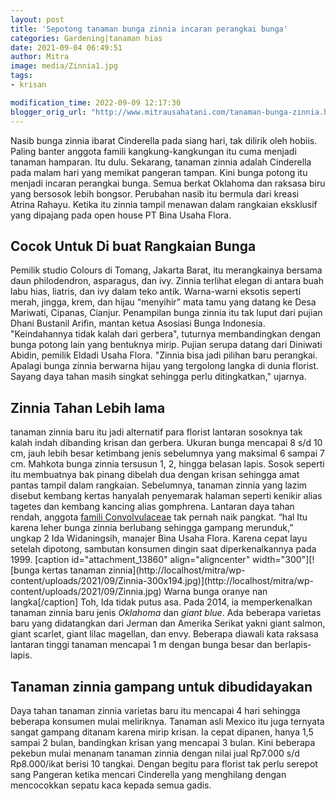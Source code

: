 ```yaml
---
layout: post
title: 'Sepotong tanaman bunga zinnia incaran perangkai bunga'
categories: Gardening|tanaman hias
date: 2021-09-04 06:49:51
author: Mitra
image: media/Zinnia1.jpg
tags:
- krisan

modification_time: 2022-09-09 12:17:30
blogger_orig_url: "http://www.mitrausahatani.com/tanaman-bunga-zinnia.html"
---
```


Nasib bunga zinnia ibarat Cinderella pada siang hari, tak dilirik oleh hobiis.
Paling banter anggota famili kangkung-kangkungan itu cuma menjadi tanaman
hamparan. Itu dulu. Sekarang, tanaman zinnia adalah Cinderella pada malam hari
yang memikat pangeran tampan. Kini bunga potong itu menjadi incaran perangkai
bunga. Semua berkat Oklahoma dan raksasa biru yang bersosok lebih bongsor.
Perubahan nasib itu bermula dari kreasi Atrina Rahayu. Ketika itu zinnia
tampil menawan dalam rangkaian eksklusif yang dipajang pada open house PT Bina
Usaha Flora.

## Cocok Untuk Di buat Rangkaian Bunga

Pemilik studio Colours di Tomang, Jakarta Barat, itu merangkainya bersama daun
philodendron, asparagus, dan ivy. Zinnia terlihat elegan di antara buah labu
hias, liatris, dan ivy dalam teko antik. Warna-warni eksotis seperti merah,
jingga, krem, dan hijau “menyihir” mata tamu yang datang ke Desa Mariwati,
Cipanas, Cianjur. Penampilan bunga zinnia itu tak luput dari pujian Dhani
Bustanil Arifin, mantan ketua Asosiasi Bunga Indonesia. "Keindahannya tidak
kalah dari gerbera", tuturnya membandingkan dengan bunga potong lain yang
bentuknya mirip. Pujian serupa datang dari Diniwati Abidin, pemilik Eldadi
Usaha Flora. "Zinnia bisa jadi pilihan baru perangkai. Apalagi bunga zinnia
berwarna hijau yang tergolong langka di dunia florist. Sayang daya tahan masih
singkat sehingga perlu ditingkatkan," ujarnya.

## Zinnia Tahan Lebih lama

tanaman zinnia baru itu jadi alternatif para florist lantaran sosoknya tak
kalah indah dibanding krisan dan gerbera. Ukuran bunga mencapai 8 s/d 10 cm,
jauh lebih besar ketimbang jenis sebelumnya yang maksimal 6 sampai 7 cm.
Mahkota bunga zinnia tersusun 1, 2, hingga belasan lapis. Sosok seperti itu
membuatnya bak pinang dibelah dua dengan krisan sehingga amat pantas tampil
dalam rangkaian. Sebelumnya, tanaman zinnia yang lazim disebut kembang kertas
hanyalah penyemarak halaman seperti kenikir alias tagetes dan kembang kancing
alias gomphrena. Lantaran daya tahan rendah, anggota [famili
Convolvulaceae](https://www.itis.gov/servlet/SingleRpt/SingleRpt?search_topic=TSN&search_value=30648)
tak pernah naik pangkat. “hal Itu karena leher bunga zinnia berlubang sehingga
gampang merunduk,” ungkap 2 Ida Widaningsih, manajer Bina Usaha Flora. Karena
cepat layu setelah dipotong, sambutan konsumen dingin saat diperkenalkannya
pada 1999. [caption id="attachment_13860" align="aligncenter"
width="300"][![bunga kertas tanaman zinnia](http://localhost/mitra/wp-
content/uploads/2021/09/Zinnia-300x194.jpg)](http://localhost/mitra/wp-
content/uploads/2021/09/Zinnia.jpg) Warna bunga oranye nan langka[/caption]
Toh, Ida tidak putus asa. Pada 2014, ia memperkenalkan tanaman zinnia baru
jenis _Oklahoma_ dan _giant blue_. Ada beberapa varietas baru yang didatangkan
dari Jerman dan Amerika Serikat yakni giant salmon, giant scarlet, giant lilac
magellan, dan envy. Beberapa diawali kata raksasa lantaran tinggi tanaman
mencapai 1 m dengan bunga besar dan berlapis-lapis.

## Tanaman zinnia gampang untuk dibudidayakan

Daya tahan tanaman zinnia varietas baru itu mencapai 4 hari sehingga beberapa
konsumen mulai meliriknya. Tanaman asli Mexico itu juga ternyata sangat
gampang ditanam karena mirip krisan. Ia cepat dipanen, hanya 1,5 sampai 2
bulan, bandingkan krisan yang mencapai 3 bulan. Kini beberapa pekebun mulai
menanam tanaman zinnia dengan nilai jual Rp7.000 s/d Rp8.000/ikat berisi 10
tangkai. Dengan begitu para florist tak perlu serepot sang Pangeran ketika
mencari Cinderella yang menghilang dengan mencocokkan sepatu kaca kepada semua
gadis.


